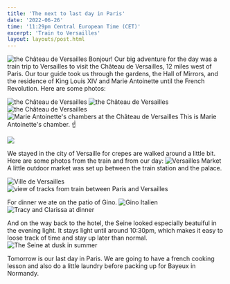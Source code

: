 ```yaml
---
title: 'The next to last day in Paris'
date: '2022-06-26'
time: '11:29pm Central European Time (CET)'
excerpt: 'Train to Versailles'
layout: layouts/post.html
---
```


![the Château de Versailles](/images/Day-5/versailles.jpeg)
Bonjour! Our big adventure for the day was a train trip to Versailles to visit the Château de Versailles, 12 miles west of Paris. Our tour guide took us through the gardens, the Hall of Mirrors, and the residence of King Louis XIV and Marie Antoinette until the French Revolution. Here are some photos:

![the Château de Versailles](/images/Day-5/versailles-2.jpeg)
![the Château de Versailles](/images/Day-5/versailles-3.jpeg)
![the Château de Versailles](/images/Day-5/versailles-4.jpeg)
![Marie Antoinette's chambers at the Château de Versailles](/images/Day-5/marie-antoinette.jpeg)
This is Marie Antoinette's chamber. ☝️

![](/images/Day-5/tracyandeli.jpeg)

We stayed in the city of Versaille for crepes are walked around a little bit. Here are some photos from the train and from our day:
![Versailles Market](/images/Day-5/versailles-market.jpeg)
A little outdoor market was set up between the train station and the palace.

![Ville de Versailles](/images/Day-5/versailles-town.jpeg)
![view of tracks from train between Paris and Versailles](/images/Day-5/versailles-train.jpeg)

For dinner we ate on the patio of Gino.
![Gino Italien](/images/Day-5/dinner.jpeg)
![Tracy and Clarissa at dinner](/images/Day-5/TracyandClarissa.jpeg)

And on the way back to the hotel, the Seine looked especially beatuiful in the evening light. It stays light until around 10:30pm, which makes it easy to loose track of time and stay up later than normal.
![The Seine at dusk in summer](/images/Day-5/Seine.jpeg)

Tomorrow is our last day in Paris. We are going to have a french cooking lesson and also do a little laundry before packing up for Bayeux in Normandy.
